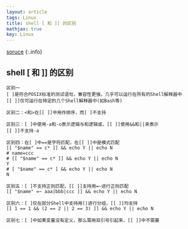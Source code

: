 ```yaml
---
layout: article
tags: Linux
title: shell [ 和 ]] 的区别
mathjax: true
key: Linux
---
```


[soruce](https://blog.csdn.net/anqixiang/article/details/111598067)
{:.info} 


## shell [ 和 ]] 的区别
```
区别一
[ ]是符合POSIX标准的测试语句，兼容性更强，几乎可以运行在所有的Shell解释器中
[[ ]]仅可运行在特定的几个Shell解释器中(如Bash等)

区别二：<和>在[[ ]]中用作排序，而[ ]不支持

区别三：[ ]中使用-a和-o表示逻辑与和逻辑或，[[ ]]使用&&和||来表示
[[ ]]不支持-a

区别四：在[ ]中==是字符匹配，在[[ ]]中是模式匹配
[[ "$name" == c* ]] && echo Y || echo N
# name=ccc
# [[ "$name" == c* ]] && echo Y || echo N
Y
# [ "$name" == c* ] && echo Y || echo N
N

区别五：[ ]不支持正则匹配，[[ ]]支持用=~进行正则匹配
[[ "$name" =~ aaa|bbb|ccc ]] && echo Y || echo N

区别六：[ ]仅在部分Shell中支持用()进行分组，[[ ]]均支持
[[ 1 == 1 && (2 == 2 || 2 == 3) ]] && echo Y || echo N

区别七：[ ]中如果变量没有定义，那么需用双引号引起来，[[ ]]中不需要
```
